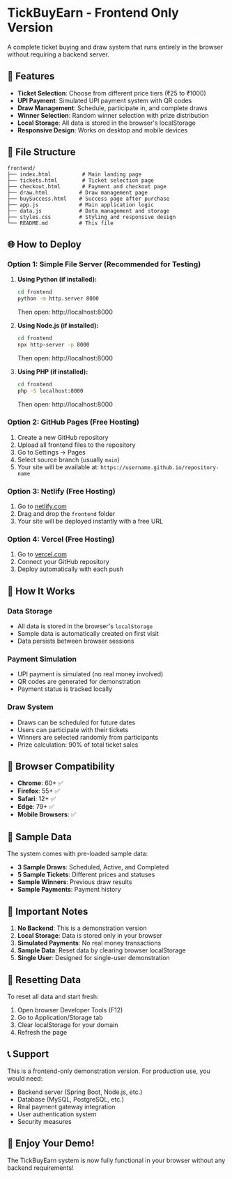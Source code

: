 # TickBuyEarn - Frontend Only Version

A complete ticket buying and draw system that runs entirely in the browser without requiring a backend server.

## 🚀 **Features**

- **Ticket Selection**: Choose from different price tiers (₹25 to ₹1000)
- **UPI Payment**: Simulated UPI payment system with QR codes
- **Draw Management**: Schedule, participate in, and complete draws
- **Winner Selection**: Random winner selection with prize distribution
- **Local Storage**: All data is stored in the browser's localStorage
- **Responsive Design**: Works on desktop and mobile devices

## 📁 **File Structure**

```
frontend/
├── index.html          # Main landing page
├── tickets.html        # Ticket selection page
├── checkout.html       # Payment and checkout page
├── draw.html          # Draw management page
├── buySuccess.html    # Success page after purchase
├── app.js             # Main application logic
├── data.js            # Data management and storage
├── styles.css         # Styling and responsive design
└── README.md          # This file
```

## 🌐 **How to Deploy**

### **Option 1: Simple File Server (Recommended for Testing)**

1. **Using Python (if installed):**
   ```bash
   cd frontend
   python -m http.server 8000
   ```
   Then open: http://localhost:8000

2. **Using Node.js (if installed):**
   ```bash
   cd frontend
   npx http-server -p 8000
   ```
   Then open: http://localhost:8000

3. **Using PHP (if installed):**
   ```bash
   cd frontend
   php -S localhost:8000
   ```
   Then open: http://localhost:8000

### **Option 2: GitHub Pages (Free Hosting)**

1. Create a new GitHub repository
2. Upload all frontend files to the repository
3. Go to Settings → Pages
4. Select source branch (usually `main`)
5. Your site will be available at: `https://username.github.io/repository-name`

### **Option 3: Netlify (Free Hosting)**

1. Go to [netlify.com](https://netlify.com)
2. Drag and drop the `frontend` folder
3. Your site will be deployed instantly with a free URL

### **Option 4: Vercel (Free Hosting)**

1. Go to [vercel.com](https://vercel.com)
2. Connect your GitHub repository
3. Deploy automatically with each push

## 🔧 **How It Works**

### **Data Storage**
- All data is stored in the browser's `localStorage`
- Sample data is automatically created on first visit
- Data persists between browser sessions

### **Payment Simulation**
- UPI payment is simulated (no real money involved)
- QR codes are generated for demonstration
- Payment status is tracked locally

### **Draw System**
- Draws can be scheduled for future dates
- Users can participate with their tickets
- Winners are selected randomly from participants
- Prize calculation: 90% of total ticket sales

## 📱 **Browser Compatibility**

- **Chrome**: 60+ ✅
- **Firefox**: 55+ ✅
- **Safari**: 12+ ✅
- **Edge**: 79+ ✅
- **Mobile Browsers**: ✅

## 🎯 **Sample Data**

The system comes with pre-loaded sample data:

- **3 Sample Draws**: Scheduled, Active, and Completed
- **5 Sample Tickets**: Different prices and statuses
- **Sample Winners**: Previous draw results
- **Sample Payments**: Payment history

## 🚨 **Important Notes**

1. **No Backend**: This is a demonstration version
2. **Local Storage**: Data is stored only in your browser
3. **Simulated Payments**: No real money transactions
4. **Sample Data**: Reset data by clearing browser localStorage
5. **Single User**: Designed for single-user demonstration

## 🔄 **Resetting Data**

To reset all data and start fresh:

1. Open browser Developer Tools (F12)
2. Go to Application/Storage tab
3. Clear localStorage for your domain
4. Refresh the page

## 📞 **Support**

This is a frontend-only demonstration version. For production use, you would need:

- Backend server (Spring Boot, Node.js, etc.)
- Database (MySQL, PostgreSQL, etc.)
- Real payment gateway integration
- User authentication system
- Security measures

## 🎉 **Enjoy Your Demo!**

The TickBuyEarn system is now fully functional in your browser without any backend requirements!

